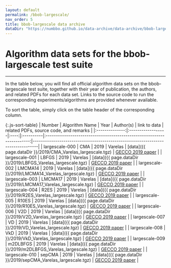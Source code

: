 ```yaml
---
layout: default
permalink: /bbob-largescale/
nav_order: 5
title: bbob-largescale data archive
dataDir: "https://numbbo.github.io/data-archive/data-archive/bbob-largescale/"
---
```


# Algorithm data sets for the bbob-largescale test suite  #
---

<!-- Make tables sortable -->
<script type="text/javascript" src="{{site.baseurl}}/sort-table.js"></script>

In the table below, you will find all official algorithm data sets on the bbob-largescale test suite, 
together with their year of publication, the authors, and related PDFs for each data set. Links to the 
source code to run the corresponding experiments/algorithms are provided whenever available.

To sort the table, simply click on the table header of the corresponding column.


{:.js-sort-table}
|     Number     |   Algorithm Name  | Year | Author(s) |                        link to data                                    | related PDFs, source code, and remarks                                         |
|:--------------:|:------------------|:----:|:----------|:----------------------------------------------------------------------:|--------------------------------------------------------------------------------|
| largescale-000 | CMA               | 2019 | Varelas   | [data]({{ page.dataDir }}/2019/CMA_Varelas_largescale.tgz)             | [GECCO 2019 paper](https://hal.inria.fr/hal-02160106/file/wksp213s2-file1.pdf) |
| largescale-001 | LBFGS             | 2019 | Varelas   | [data]({{ page.dataDir }}/2019/LBFGS_Varelas_largescale.tgz)           | [GECCO 2019 paper](https://hal.inria.fr/hal-02160106/file/wksp213s2-file1.pdf) |
| largescale-002 | LMCMA14           | 2019 | Varelas   | [data]({{ page.dataDir }}/2019/LMCMA14_Varelas_largescale.tgz)         | [GECCO 2019 paper](https://hal.inria.fr/hal-02160106/file/wksp213s2-file1.pdf) |
| largescale-003 | LMCMA17           | 2019 | Varelas   | [data]({{ page.dataDir }}/2019/LMCMA17_Varelas_largescale.tgz)         | [GECCO 2019 paper](https://hal.inria.fr/hal-02160106/file/wksp213s2-file1.pdf) |
| largescale-004 | R2ES              | 2019 | Varelas   | [data]({{ page.dataDir }}/2019/R2ES_Varelas_largescale.tgz)            | [GECCO 2019 paper](https://hal.inria.fr/hal-02160106/file/wksp213s2-file1.pdf) |
| largescale-005 | R10ES             | 2019 | Varelas   | [data]({{ page.dataDir }}/2019/R10ES_Varelas_largescale.tgz)           | [GECCO 2019 paper](https://hal.inria.fr/hal-02160106/file/wksp213s2-file1.pdf) |
| largescale-006 | V2D               | 2019 | Varelas   | [data]({{ page.dataDir }}/2019/V2D_Varelas_largescale.tgz)             | [GECCO 2019 paper](https://hal.inria.fr/hal-02160106/file/wksp213s2-file1.pdf) |
| largescale-007 | VD                | 2019 | Varelas   | [data]({{ page.dataDir }}/2019/VD_Varelas_largescale.tgz)              | [GECCO 2019 paper](https://hal.inria.fr/hal-02160106/file/wksp213s2-file1.pdf) |
| largescale-008 | VkD               | 2019 | Varelas   | [data]({{ page.dataDir }}/2019/VkD_Varelas_largescale.tgz)             | [GECCO 2019 paper](https://hal.inria.fr/hal-02160106/file/wksp213s2-file1.pdf) |
| largescale-009 | m2DLBFGS          | 2019 | Varelas   | [data]({{ page.dataDir }}/2019/m2DLBFGS_Varelas_largescale.tgz)        | [GECCO 2019 paper](https://hal.inria.fr/hal-02160106/file/wksp213s2-file1.pdf) |
| largescale-010 | sepCMA            | 2019 | Varelas   | [data]({{ page.dataDir }}/2019/sepCMA_Varelas_largescale.tgz)          | [GECCO 2019 paper](https://hal.inria.fr/hal-02160106/file/wksp213s2-file1.pdf) |



<link rel="stylesheet" href="{{ '/assets/css/custom.css' | relative_url }}"/>
